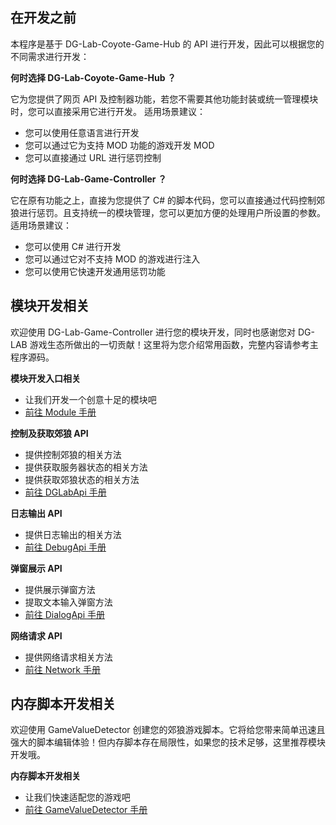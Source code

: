 ## 在开发之前
本程序是基于 DG-Lab-Coyote-Game-Hub 的 API 进行开发，因此可以根据您的不同需求进行开发：

**何时选择 DG-Lab-Coyote-Game-Hub ？**

它为您提供了网页 API 及控制器功能，若您不需要其他功能封装或统一管理模块时，您可以直接采用它进行开发。
适用场景建议：
- 您可以使用任意语言进行开发
- 您可以通过它为支持 MOD 功能的游戏开发 MOD
- 您可以直接通过 URL 进行惩罚控制

**何时选择 DG-Lab-Game-Controller ？**

它在原有功能之上，直接为您提供了 C# 的脚本代码，您可以直接通过代码控制郊狼进行惩罚。且支持统一的模块管理，您可以更加方便的处理用户所设置的参数。
适用场景建议：
- 您可以使用 C# 进行开发
- 您可以通过它对不支持 MOD 的游戏进行注入
- 您可以使用它快速开发通用惩罚功能

## 模块开发相关
欢迎使用 DG-Lab-Game-Controller 进行您的模块开发，同时也感谢您对 DG-LAB 游戏生态所做出的一切贡献！这里将为您介绍常用函数，完整内容请参考主程序源码。

**模块开发入口相关**
- 让我们开发一个创意十足的模块吧
- [前往 Module 手册](ModuleApi/Module.md)

**控制及获取郊狼 API**
- 提供控制郊狼的相关方法
- 提供获取服务器状态的相关方法
- 提供获取郊狼状态的相关方法
- [前往 DGLabApi 手册](ModuleApi/DGLabApi.md)

**日志输出 API**
- 提供日志输出的相关方法
- [前往 DebugApi 手册](ModuleApi/Debug.md)

**弹窗展示 API**
- 提供展示弹窗方法
- 提取文本输入弹窗方法
- [前往 DialogApi 手册](ModuleApi/Dialog.md)

**网络请求 API**
- 提供网络请求相关方法
- [前往 Network 手册](ModuleApi/Network.md)

## 内存脚本开发相关
欢迎使用 GameValueDetector 创建您的郊狼游戏脚本。它将给您带来简单迅速且强大的脚本编辑体验！但内存脚本存在局限性，如果您的技术足够，这里推荐模块开发哦。

**内存脚本开发相关**
- 让我们快速适配您的游戏吧
- [前往 GameValueDetector 手册](GameValueDetector/Manual.md)
